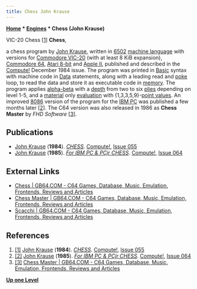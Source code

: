 ```yaml
---
title: Chess John Krause
---
```

**[Home](Home "Home") * [Engines](Engines "Engines") * Chess (John Krause)**

[](https://www.atarimagazines.com/compute/issue55/chess.php) VIC-20 Chess <a id="cite-note-1" href="#cite-ref-1">[1]</a>
**Chess**,

a chess program by [John Krause](John_Krause "John Krause"), written in [6502](6502 "6502") [machine language](https://en.wikipedia.org/wiki/Machine_code) with versions for [Commodore VIC-20](Commodore_VIC-20 "Commodore VIC-20") (with at least 8 KiB expansion), [Commodore 64](Commodore_64 "Commodore 64"), [Atari 8-bit](Atari_8-bit "Atari 8-bit") and [Apple II](Apple_II "Apple II"),
published and described in the [Compute!](Compute! "Compute!") December 1984 issue. The program was printed in [Basic](Basic "Basic") syntax with machine code in [Data](https://en.wikipedia.org/wiki/BASIC#Data_manipulation) statements,
along with a leading read and [poke](https://en.wikipedia.org/wiki/PEEK_and_POKE) loop, to read the data and store it as executable code in [memory](Memory "Memory").
The program applies [alpha-beta](Alpha-Beta "Alpha-Beta") with a [depth](Depth "Depth") from two to six [plies](Ply "Ply") depending on level 1-5, and a [material](Material "Material") only [evaluation](Evaluation "Evaluation")
with {1,3,3,5,9}-[point values](Point_Value "Point Value"). An improved [8086](8086 "8086") version of the program for the [IBM PC](IBM_PC "IBM PC") was published a few months later <a id="cite-note-2" href="#cite-ref-2">[2]</a>.
The C64 version was also released in 1986 as **Chess Master** by *FHD Software* <a id="cite-note-3" href="#cite-ref-3">[3]</a>.

## Publications

- [John Krause](John_Krause "John Krause") (**1984**). *[CHESS](https://www.atarimagazines.com/compute/issue55/chess.php)*. [Compute!](Compute! "Compute!"), [Issue 055](https://archive.org/stream/1984-12-compute-magazine/Compute_Issue_055_1984_Dec#page/n89/mode/2up)
- [John Krause](John_Krause "John Krause") (**1985**). *[For IBM PC & PCjr CHESS](https://www.atarimagazines.com/compute/issue64/chess.php)*. [Compute!](Compute! "Compute!"), [Issue 064](https://archive.org/stream/1985-09-compute-magazine/Compute_Issue_064_1985_Sep#page/n88/mode/2up)

## External Links

- [Chess | GB64.COM - C64 Games, Database, Music, Emulation, Frontends, Reviews and Articles](http://www.gb64.com/game.php?id=11302)
- [Chess Master | GB64.COM - C64 Games, Database, Music, Emulation, Frontends, Reviews and Articles](http://www.gb64.com/game.php?id=26570&d=18)
- [Scacchi | GB64.COM - C64 Games, Database, Music, Emulation, Frontends, Reviews and Articles](http://www.gb64.com/game.php?id=25460&d=18)

## References

1. <a id="cite-ref-1" href="#cite-note-1">[1]</a> [John Krause](John_Krause "John Krause") (**1984**). *[CHESS](https://www.atarimagazines.com/compute/issue55/chess.php)*. [Compute!](Compute! "Compute!"), [Issue 055](https://archive.org/stream/1984-12-compute-magazine/Compute_Issue_055_1984_Dec#page/n89/mode/2up)
1. <a id="cite-ref-2" href="#cite-note-2">[2]</a> [John Krause](John_Krause "John Krause") (**1985**). *[For IBM PC & PCjr CHESS](https://www.atarimagazines.com/compute/issue64/chess.php)*. [Compute!](Compute! "Compute!"), [Issue 064](https://archive.org/stream/1985-09-compute-magazine/Compute_Issue_064_1985_Sep#page/n88/mode/2up)
1. <a id="cite-ref-3" href="#cite-note-3">[3]</a> [Chess Master | GB64.COM - C64 Games, Database, Music, Emulation, Frontends, Reviews and Articles](http://www.gb64.com/game.php?id=26570&d=18)

**[Up one Level](Engines "Engines")**

